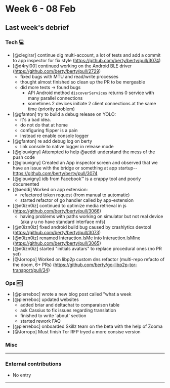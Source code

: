 # Week 6 -  08 Feb

## Last week's debrief

### Tech :computer:

* [@clegirar] continue dig multi-account, a lot of tests and add a commit to app inspector for fix style (https://github.com/berty/berty/pull/3074)
* [@d4ryl00] continued working on the Android BLE driver (https://github.com/berty/berty/pull/2729)
    * fixed bugs with MTU and read/write processes
    * thought almost finished so clean up the PR to be mergeable
    * did more tests -> found bugs
        * API Android method `discoverServices` returns 0 service with many parallel connections
        * sometimes 2 devices initiate 2 client connections at the same time (priority problem)
* [@gfanton] try to build a debug release on YOLO:
    * it's a bad idea.
    * do not do that at home 
    * configuring flipper is a pain
    * instead re enable console logger
* [@gfanton] re add debug log on berty
    * link console to native logger in release mode
* [@glouvigny] Attempted to help @aeddi understand the mess of the push code
* [@glouvigny] Created an App inspector screen and observed that we have an issue with the bridge or something at app startup-- https://github.com/berty/berty/pull/3074
* [@glouvigny] idb from Facebook™ is a crappy tool and poorly documented
* [@aeddi] Worked on app extension:
  * refactored token request (from manual to automatic)
  * started refactor of go handler called by app-extension
* [@n0izn0iz] continued to optimize media retrieval in js (https://github.com/berty/berty/pull/3066)
  * having problems with paths working on simulator but not real device (aka y u no have standard interface rnfs)
* [@n0izn0iz] fixed android build bug caused by crashlytics devtool (https://github.com/berty/berty/pull/3073)
* [@n0izn0iz] renamed Interaction.IsMe into Interaction.IsMine (https://github.com/berty/berty/pull/3065)
* [@n0izn0iz] started "initials avatars" to replace procedural ones (no PR yet)
* [@Jorropo] Worked on libp2p custom dns refactor (multi-repo refacto of the doom, 6+ PRs) (https://github.com/berty/go-libp2p-tor-transport/pull/34)

### Ops :cool:

* [@pierreboc] wrote a new blog post called "what a week
* [@pierreboc] updated websites
    * added briar and deltachat to comparaison table
    * ask Cassius to fix issues regarding translation
    * finished to write 'about' section 
    * started rework FAQ 
* [@pierreboc] onboarded Skillz team on the beta with the help of Zooma
* [@Jorropo] Must finish Tor RFP tryed a more consise version
### Misc

****

### External contributions

* No entry

---
